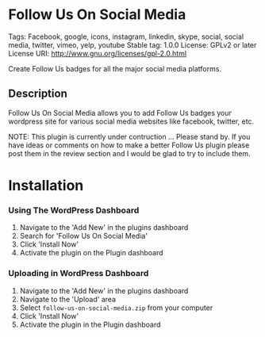 # Follow Us On Social Media
Tags:  Facebook, google, icons, instagram, linkedin, skype, social, social media, twitter, vimeo, yelp, youtube 
Stable tag: 1.0.0
License: GPLv2 or later
License URI: http://www.gnu.org/licenses/gpl-2.0.html

Create Follow Us badges for all the major social media platforms.

## Description

Follow Us On Social Media allows you to add Follow Us badges your wordpress site for various social media websites like facebook, twitter, etc.

NOTE: This plugin is currently under contruction ... Please stand by.  If you have ideas or comments on how to make a better Follow Us plugin please post them in the review section and I would be glad to try to include them.

# Installation

### Using The WordPress Dashboard

1. Navigate to the 'Add New' in the plugins dashboard
2. Search for 'Follow Us On Social Media'
3. Click 'Install Now'
4. Activate the plugin on the Plugin dashboard

### Uploading in WordPress Dashboard

1. Navigate to the 'Add New' in the plugins dashboard
2. Navigate to the 'Upload' area
3. Select `follow-us-on-social-media.zip` from your computer
4. Click 'Install Now'
5. Activate the plugin in the Plugin dashboard
